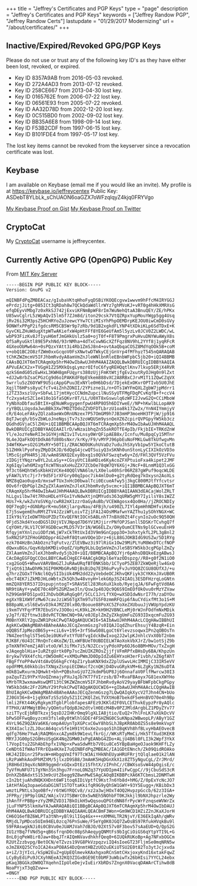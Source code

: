 +++
title = "Jeffrey's Certificates and PGP Keys"
type = "page"
description = "Jeffrey's Certificates and PGP Keys"
keywords = ["Jeffrey Randow PGP", "Jeffrey Randow Certs"]
lastupdate = "01/29/2017 Modernizing"
url =     	"/about/certificates/"
+++


## Inactive/Expired/Revoked GPG/PGP Keys

Please do not use or trust any of the following key ID's as they have either been lost, revoked, or expired.

- Key ID 8357A9AB from 2016-05-03 revoked.
- Key ID 272A4AD3 from 2013-07-12 revoked.
- Key ID 258CE667 from 2013-04-30 lost key.
- Key ID 0165762E from 2006-07-22 lost key.
- Key ID 06561E93 from 2005-07-22 revoked.
- Key ID AA32D78D from 2002-12-20 lost key.
- Key ID 0C515BD0 from 2002-09-02 lost key.
- Key ID BB35A6E8 from 1998-09-14 lost key.
- Key ID F53B2CDF from 1997-06-15 lost key.
- Key ID B101FDE4 from 1997-05-17 lost key.

The lost key items cannot be revoked from the keyserver since a revocation certificate was lost.

## Keybase

I am available on Keybase (email me if you would like an invite).
My profile is at https://keybase.io/jeffreycentex
Public Key:  ASDebT8YLbLk_sChUAON6oaGZX7oWFzqlqyZ4kjq0FRYVgo

[My Keybase Proof on Gist](https://gist.github.com/jeffreycentex/d1bad0ab8cfa0289e71cc5b3d3e17ef4)
[My Keybase Proof on Twitter](https://twitter.com/jeffreycentex/status/738216598272499712)

## CryptoCat

My [CryptoCat](https://crypto.cat/) username is jeffreycentex.

## Currently Active GPG (OpenGPG) Public Key

From [MIT Key Server](http://pgp.mit.edu/pks/lookup?op=vindex&search=0x2A997A7986B3383B)

    -----BEGIN PGP PUBLIC KEY BLOCK-----
    Version: GnuPG v2

    mQINBFdPqZMBEACaz/gIubaVKtqHhoFyqDSBiYKOQEcgvw1wwvm9hFfcM4IRYGGJ
    ePrdzjJitg+085ICt3qRDah8w7QCkQdaWdllrWYz7ghMVoKJ+vRT0g4hHkXMRXsG
    efqDEyvVMbg7z0xRkSJ742jExviKFNmBpWF8rIm7WuNehQtaA3BnuQEY/ZE/hPKx
    U85wvCglrL5zWpAQvI5lm5f7ZJm8d/iton29csk7VtQZRpxYupMouYWgp5gg4Usq
    jRv26i32M3psZ5HCHRYoZuJzewcYYw7CtiMIsYhPhpOEMDrpKEJOU0iwCmD0sGVy
    9ONWfxPPgP2ifgdcsRM5CB5Wr9p7zRb/9d1B2xgkdFLYNP4tXDkiKLp6SdTDxE+K
    GyvCKLZHuWdugXtpWTwAKiefxW4pHtFFf8YE6GeUfAm5l5yzLv0JCV0Z2LWDC/wL
    wbP93FizKv8Jf1yuH6mfJmGHkUslz5a0+ojT0f+F8T9PmgrxPuHvuDNYWuAWyX8s
    QfSaRyuGktl89E5PxhNd/93rNMha+4dTxCvwNGcXZfFqz8NV9hL2YYf8j1yqRFcR
    4GXeoObMw64n+0sPQzxYAtt3i4Rb1ZmSJ8n4+ovtAaQbqaCOSZ8MdYqOOk5B+coM
    v+obQ1BC2O8zfZWm0xxGcqoV0FsXNwtwDTWkyCEjGnVrp4fMfhyzT545nQARAQAB
    tChKZWZmcmV5IFJhbmRvdyA8amVmZnJleWNlbnRleEBnbWFpbC5jb20+iQI4BBMB
    CAAsBQJXT6mTCRAqmXp5hrM4OwIbAwUJHhM4AAIZAQQLBwkDBRUICgIDBBYAAQIA
    APVuEACX2x+TVGgH1Z25MXkQsgLymzrOIfoC6fyqREHQqtlKnv7lkvp5ERjX4RVR
    qzkS6mdG05zEwHxL3KWH8gmFUqyrs380zUjjFmKtWtjfgEv2xutRyOJHg0n9lZxt
    +dJ2w8rbZsaCPGzCg9d6o1PAKKdF0pEVkem888vXC2A8RBxCJrvM1T11ZQwCZqVX
    5wrrlu5zZ6OYWF9U5icAppGPuu3ExNYle0H6bDsd/7DjekExOKvrOPTIvb5U0JhE
    XqjlT6HPss8yuCfcTv4iZnhZONII/2YPizne1L/n+OTs1WYFmQXLZgbW7jpMdrr1
    i2TZ33xszlUy+SbFwL17jmtHycCCNdmZupcilNuSSyUTFMgFDqPCvKqfB+f+ccV4
    fc2xya4zSZC1e410o1GfaSQKvr8T/LL/U0XT8xGswulq6zWFI2JvwG2Q+CCiMboW
    YyNbXoDbfau5BtIX+qENuWRvgygenfpwU4RP8O5h6DIYweE//NP+hKwlbLLopAK9
    ryYBQLLUqsdaJwuBBk3Xw7MDZTDdoZZVDFDTLbrzU1oa8k17Zw2x/YnN4IYmmjyV
    cR/E4oLeFAkyZQlza8aeWxORnUNzex7P57OmGM9h7JB3mHP3moeHH3TPjW/jp916
    8qTJwcgh/bSvZbWLoJneNgsjTv7s3zoWQUSm9ysnQeXZ6ZcpirQVPGpyYW5kb3cz
    QGdhdGVjaC5lZHU+iQI1BBMBCAApBQJXT6mTCRAqmXp5hrM4OwIbAwUJHhM4AAQL
    BwkDBRUICgIDBBYAAQIAAIlrD/wNzaibhqZn55akROTfE4pIb/FkjbIE+TRKdZnW
    Yl/eJozYeNeRI3e1GYHjnNZ1v1TvLnsy0WrQFipAEB8x/Icnfu/Mu8pqCy15MTnr
    9L4eJQaFkOQtDdkA6fU80bsNxr/krKy/F9/vMYPJ96pbEuNoFMKLGw8TkUfwgvMn
    34WfKKw+sO2G1MxRY+50TIi/ZRACNO0UKuhUVaDz7uduJhSXyVb1pw5YIkoCtutB
    51ZHHklPyoFeyZMpDIKJD/6dQgG4jcwQTSuiyQ3xSKNh0unStonLyCIXIkOzVD3o
    lM5cGjpPH4R5jJ8/wAm8SNXQ2Exy8bxg1s0QVkFSwzqtw6y+Zd/FHl3QVf5VzFVu
    zIDGjtYNqzrw0YL2uLaSy++CGsyUtC18aHDie6KyAcoZFXPtuioFxa4kipet2JMF
    Xg6Iqylwh6M2xgfXcWTNsaXxHuZZX7ZCbOe78qW7QY6XGj+JNcF+8LnmM1Q3lxGG
    9f3ct6HQhtW5sKbkH1VCKe40QQlVNA6lm/LX0elu40hSr06RZ87gWPuf9oqcWLDE
    yFAW7LVtc7jr7r9d5F1rXFGry00qIpoc7ik4mlDo0+g2tyRdQeg7kOxysn2AoXLs
    NMZ8qQao0upxO/mxswFTUx3xHcD0bwalTci0EcueAfwy5j3kgC800MJtfYfcvtsr
    0Ov6frQbPGplZmZyZXlAamVmZnJleXJhbmRvdy5vcmc+iQI1BBMBCAApBQJXT6mT
    CRAqmXp5hrM4OwIbAwUJHhM4AAQLBwkDBRUICgIDBBYAAQIAAN3dEACajWolZRLT
    hLLgvilbw74t7RhoHDLeYFGx1YvNdwXtjnQMYuds363qURW5gMY7IyilsY8s1WZZ
    HUs7+k/wkZuYoSVKg/cwR82mX1zzrOaGyAuBb/VCEWAgosx4Qo0Ha//jZROCNDIy
    0QF7egDj+dGNbRprK+mu56KjlargvNau/4FBjh/u490ZL7IYl4pmHhNDHfviKmIe
    E7j5swgemEhuRMtZTV4JZziWFLoivTZj1FA124OsMMafwnYAZThu1ySOhYNGX+WC
    IIkY9iYzIeDWTRbUPZDzTXvQEFNtIOCn5ABLnhT7nBXd0Zt4FcynIo2uOc9Q50QH
    9FjdS3kd4YxodDG5lDUjVIVJNpqd7D6YV1MJjirrPNfOPJSanll5DSKrTCvhgQ7f
    CqYOHt/9LV17C9FXGDBcwcMLD57V3r1N/WG6ELZx/OHyOumCETNs9plGCveuEnH9
    RfqyjmYXnlzuiODfzWLjW7xCkTRtUxId3V9m9GnCppp3O+3ohxtykfL2PL3gBnl2
    5xRN2SP3ZFHoGRDDppr4G2eRf8QtumVOQe1Drz+6jL88GJOKBIdG9USZw/5D1RYg
    ezk704HzBnJAbOznzTqFutvz/ZlEVBwz3i97lRiGx1Ow29MiPLYuM8WxDTCcfNOP
    dQwxuBGs/GqvKdpbKMDivOqdZ/VpMg9LbLQqSmVmZnJleSBSYW5kb3cgPGplZmZy
    ZXlAamVmZnJleXJhbmRvdy5jb20+iQI/BBMBCAApBQJYjr6pAhsDBQkeEzgABwsJ
    CAcDAgEGFQgCCQoLBBYCAwECHgECF4AACgkQKpl6eYazODspzg//R8+g0f2N1iO0
    cxg2GoQ5+WhwvVARVBmGZlJuRAwURqfBT0NKSbb/1CTyoP5ZEB7ZkWQeRjlw4GxQ
    TjxQt613AwDhMk3GIP0KMbGRvNDjBsBiDq7EIR6uPvyFvJuYOQ8ZCGU8OUfXJ/+u
    q7hrzZGOxTfkNcl6QySIIbiUk4MH2dd22yVebdeOCJKhvQKFiyk3CYKKnJXvUB0R
    ebcT4EK7iZkMDJHLoWbtxZk5Qh3w48vnyH+lekG6p3SZ4IAOi3ESDFHzrqLoGNtn
    mmZQX8YER537IDspupjntogT+SRAVSEl283RoXuX1kob/RyejqJA/6FwFgtVd0A6
    NR9tUAyY+ywDE70c40PSZGMZae3ln/QswJp40JQc9Q6S9ImEOfOkOvu0rMzYZVaw
    hZ99Gm9FD51pxOIJhDvbORaRqGg0f/5CLC1JrLfYXQ+wXSDIdwNsrI77h/zaDYOu
    egXxYB1XW9fzMw67cavJziWS6TgXTm9TuTG5F0zmmRFQip6fAuCYdixfMt3o1S+M
    B88paNLvSl6EwSvD3k4JMZZ0lx0O/Booue88PoXC5ZFoXeZXUbuuJjVWUpYpdzKU
    i9xmTVYFqrPTR7EbuSYvJ3O0oi+LK9kL2K+kH9H2VBNCLeMj0rWJnFOdfmNxMDik
    yJg7f/82ftnw3iBdvRCTCNmCNQ+9A/e0JEplZmZyZXkgUmFuZG93IDxqcmFuZG93
    M0BnYXRlY2guZWR1PokCPwQTAQgAKQUCWI6+5AIbAwUJHhM4AAcLCQgHAwIBBhUI
    AgkKCwQWAgMBAh4BAheAAAoJECqZenmGszg7s0IQAJIqdZhurEhsujY4BzqR+Ein
    oQQBSfJpMezdB65y++ciL6v+195+3rfS6wG08LgoCt6YlevzsoqwxIPn2qOBOsTn
    7N4ZeethglST5eG3ei0UKvFxtYfU8fvgIdckBwIxoq2J2wlpKJnhlcVxX0bT2nbm
    RJKBF/6U4IC7RnQnTc4KoZW/ILxWFBUeT0UBDIELW7AoXokVbXJrZ/bw1otSjZ9b
    pTmXNfH7emZjA8lvtoO/Wl3ifMx7i5/NJZCcvjyPdoXPp6OJ6o8BM+MOv/TxZxgH
    vJAqegblHia+IuRZtgUrtk0Pp7scZmUIKZROsZjjfjVFmRPfxBHsDy6BA/KhpzUn
    8rykw7V9X4fchLrOW5OmRC+vXMQuPWmJD0DpIdZu6EHYxoH3erFivbh/xZ6gfAhT
    FBgFfYoPP4wV4tdAvQS6kgFcY4pZ1rybaKNX9dxZ2plUSwvLHcIMMIjC33IR5eVV
    opdFMML60kkbibsTXNqxZsnpiECDWucf2cnQKjD4DvuGRykVM+6LZgKy1NZ6uDTA
    mOkB1wRxurmJQHwkt+bh+PQBshxGjU7ZJkdmPbUP8Jj6OnnafaV0FlfMwrcw30I3
    paZquTZi9YPxYUoQZnmajyPXuJqJb7KT7fVIrzsb/B7+RvaFBAoyx7G81exXWYHo
    kMrbTR3wxmawHswQMT13tC9KZWZmcmV5IFJhbmRvdyAoV29yayBFbWFpbCkgPGpy
    YW5kb3dAc2FrZGMuY29tPokCPwQTAQgAKQUCWI6++gIbAwUJHhM4AAcLCQgHAwIB
    BhUIAgkKCwQWAgMBAh4BAheAAAoJECqZenmGszg7LQwQAIqkXycV2TJhn4CN+bUo
    ZJ0GV36+8+1jq9XmTzS5zSOy5Z1IC2KQlZeLTVXtHoB7bekdF5eHnBVO70e4h9Bp
    lmli2FKt44KyRgkym3TgblPlobfapesAFEz9JKKld2F0VLCEThvkEypzPr8yAQlc
    FTPHX/AFMWgtB9e/yQOmtufQdpBJm2dtvlH0EcM4Bv0PZJMldArgbLZ1PDyZYv77
    sziTTycEjbRBTkzxj5qsDJ2IHKrOmq9lgXLIA8jtio/EuQ2+7hlFnLK7uXUkDcVV
    bPwSOFFwqBoyzcmV3fsleBy0tWlhlGDEr4FSHZNG0CSuKNpa2WBwopLP/AByY1GZ
    4VrL96Z9QZAVa6K6/ompA4UynTpXGPcxC6wY8hbSLhJBpKR0AbOZS5s8e9mkVxpY
    K3X4IaclzZLJOucA64qcvSfe1H91YC6xXe2usqo51hIBqKVh8hfBLvyHbAEOvecB
    qdfg76He7YwAjRAQM6nxcAZym8k9W1evLfkrGj//WKsRTyMmCi/Hk5TfXud3KEK8
    MRYJJG00pS2G0HsUSgGK4NqZGMW0JxPgEANbG4ZDo+ALjU4B6l0FLI3k2Wpf3YkX
    l7VopItu2ZGhAbEhpfx1VNp+xPwaSdwMtb7V0iu8Ce5YBpBaHgeOJaok9KHFfLZy
    CeNDt6IfWAoTFRrEQa4KXeI7uQINBFdPqZMBEAC/IA1GDtENnch/Zk09QidROAko
    HKJ42IDinr25PasW+mHbgqVmIf97TcW3AiYHkNhEUyaHRUFRrjtQlqlae01k2lAN
    LRzPaWhkAodPhMZXM/5jlxzD9SB8/3mAmK5HqDGnXkX1z8ZT5yNguCgL/ZrJMrd/
    jR8H6d19qvXcN8R9ggmdrxGQxxDtEz1SfhtX/zIPnhC//CBWXsoSvW44pOgisE/c
    7yVfHuNFU717gYNn3Sn3hgu7FrnoLONZq37YpUDIpm4IiFwCgpC//9jCbuSdS3cR
    DnhXZbBAdxtS153m9cUtZ6egg9Z8wnMwESAgCAOqBIKBBPcXA6KTCbmsL2DNMTwH
    cIn2btjuAhdNQKXHDnt6WF1toq6IDiVptfC9Kst7n6Yb8d+hMG/Z/0pExYcNcJO7
    1AtHfAGq3opaeGdaDG1NT1STOTtaKkifqR9G9yQhSW1GWY+93Y5Eugg+/KBibDx3
    wmztLPNtLs3qo0Bf+/r6tWGYRQCv8//xz2a3wjHOxT4OQ2HvpzpGccb/62z3IGA+
    JFPRy/j9P9plGNZ/WAjxlVJTSBWrC0x5wNEh5NOhbFT0KJkkjl9bNXJhpzrle2Wy
    1hAnfFrPBBp+zYyZMRZVD317BkOikH5wQqsouQPGtdNN8frPycWrFznqseWVWrZx
    jLuFYNP55lkmXwYAJwARAQABiQI1BBgBCAApBQJXT6mTCRAqmXp5hrM4OwIbDAUJ
    HhM4AAQLBwkDBRUICgIDBBYAAQIAAHLQEACBmF3Won+Gm9WCD1HZiZ2nJKaXJorH
    CH6O16efBZ6WLPTa3tNh+yBl9ilIGq4Gx+++nXMM4LTR2NjvY/E36EkIqAh/qWRv
    RMjdL7pMDco5UIm94EL0zcq76PnSuWe/F5eYg0K0JGQ7ZwOsBS97RfukHVqkBu9l
    S9FRAswgkNJi0i0CBVu0eJUAMJVah7dBJO/02Xt57v8F3bov57sAaEUD+Q/QpS2G
    IU1zYBq7fVNd5g+qB6sfrqnD0c08pShAeqygQNMtFs9bIgCiOiGS6qYtpYTI9L+G
    8nL0jqPeW8ir0Jaw+8bqJTrAIQmNVavdhkhfQeq0+6IUQkRUKoBp+Ag7NFxbOGCm
    R2UtZzzbvpg/BetOCN/eTZvzs19VG8PkVzpqzviIQ4sIoeGT23FljmSe0mqNRN5w
    oJmZ8XQ25CYoICA24xaPO8AS4DzQnmtHBZzUO2uEKiUTSU2E0t82To3ytJcjxvda
    a+iZ/3jYIcL/kSpW2EuZ+gUpEQlmevkKAxhgxoRCnSmtCHxjoxyKnd16xtakFqwZ
    LCyByEdiPu9JCXyhNEeA32KQ3ZIGxBGE9Et0bMF3uWbiwTx26bHIsi7YYCL24ebx
    pKaq3BGGkzDW0Q7XqehnIIpUleDejvIuEirXbRDs7ZngnX0VacqDAWArCTihw8dB
    NoaPYjxT3qQZvw==
    =0NGY
    -----END PGP PUBLIC KEY BLOCK-----
